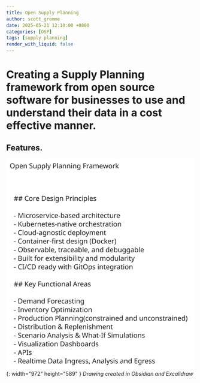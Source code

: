 ```yaml
---
title: Open Supply Planning
author: scott_gromme
date: 2025-05-21 12:10:00 +0800
categories: [OSP]
tags: [supply planning]
render_with_liquid: false
---
```


# Creating a Supply Planning framework from open source software for businesses to use and understand their data in a cost effective manner.



## Features.
![Desktop View](assets/img/posts/sp-planning-software.svg){: width="972" height="589" }
_Drawing created in Obsidian and Excalidraw_
